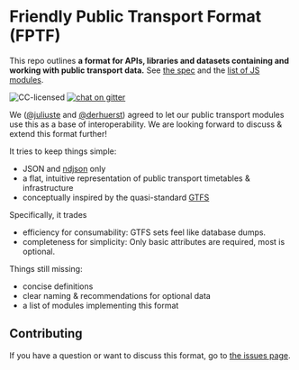 # Friendly Public Transport Format (FPTF)

This repo outlines **a format for APIs, libraries and datasets containing and working with public transport data.** See [the spec](docs/readme.md) and the [list of JS modules](modules.md).

![CC-licensed](https://img.shields.io/github/license/public-transport/friendly-public-transport-format.svg)
[![chat on gitter](https://badges.gitter.im/public-transport/friendly-public-transport-format.svg)](https://gitter.im/public-transport/friendly-public-transport-format)

We ([@juliuste](https://github.com/juliuste) and [@derhuerst](https://github.com/derhuerst)) agreed to let our public transport modules use this as a base of interoperability. We are looking forward to discuss & extend this format further!

It tries to keep things simple:

- JSON and [ndjson](http://ndjson.org) only
- a flat, intuitive representation of public transport timetables & infrastructure
- conceptually inspired by the quasi-standard [GTFS](https://developers.google.com/transit/gtfs/)

Specifically, it trades

- efficiency for consumability: GTFS sets feel like database dumps.
- completeness for simplicity: Only basic attributes are required, most is optional.

Things still missing:

- concise definitions
- clear naming & recommendations for optional data
- a list of modules implementing this format


## Contributing

If you have a question or want to discuss this format, go to [the issues page](https://github.com/public-transport/friendly-public-transport-format/issues).
